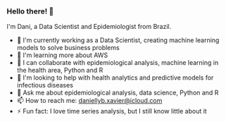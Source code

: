 ### Hello there! 👋

I'm Dani, a Data Scientist and Epidemiologist from Brazil.

- 🔭 I'm currently working as a Data Scientist, creating machine learning models to solve business problems
- 🌱 I'm learning more about AWS
- 👯 I can collaborate with epidemiological analysis, machine learning in the health area, Python and R
- 🤔 I'm looking to help with health analytics and predictive models for infectious diseases
- 💬 Ask me about epidemiological analysis, data science, Python and R
- 📫 How to reach me: daniellyb.xavier@icloud.com
- ⚡ Fun fact: I love time series analysis, but I still know little about it
